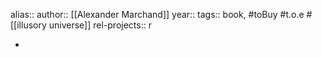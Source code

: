 alias::
author:: [[Alexander Marchand]]
year::
tags:: book, #toBuy #t.o.e #[[illusory universe]]
rel-projects::
r

-
